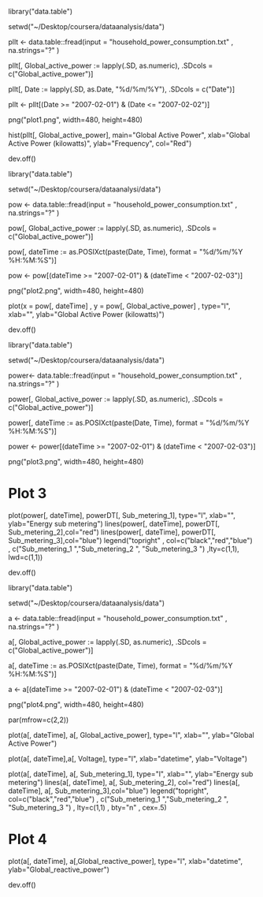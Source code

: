 library("data.table")

setwd("~/Desktop/coursera/dataanalysis/data")

pllt <- data.table::fread(input = "household_power_consumption.txt"
                             , na.strings="?"
                             )

pllt[, Global_active_power := lapply(.SD, as.numeric), .SDcols = c("Global_active_power")]

pllt[, Date := lapply(.SD, as.Date, "%d/%m/%Y"), .SDcols = c("Date")]

pllt <- pllt[(Date >= "2007-02-01") & (Date <= "2007-02-02")]

png("plot1.png", width=480, height=480)

hist(pllt[, Global_active_power], main="Global Active Power", 
     xlab="Global Active Power (kilowatts)", ylab="Frequency", col="Red")

dev.off()


library("data.table")

setwd("~/Desktop/coursera/dataanalysi/data")

pow <- data.table::fread(input = "household_power_consumption.txt"
                             , na.strings="?"
)

pow[, Global_active_power := lapply(.SD, as.numeric), .SDcols = c("Global_active_power")]

pow[, dateTime := as.POSIXct(paste(Date, Time), format = "%d/%m/%Y %H:%M:%S")]

pow <- pow[(dateTime >= "2007-02-01") & (dateTime < "2007-02-03")]

png("plot2.png", width=480, height=480)

plot(x = pow[, dateTime]
     , y = pow[, Global_active_power]
     , type="l", xlab="", ylab="Global Active Power (kilowatts)")

dev.off()


library("data.table")

setwd("~/Desktop/coursera/dataanalysis/data")

power<- data.table::fread(input = "household_power_consumption.txt"
                             , na.strings="?"
)

power[, Global_active_power := lapply(.SD, as.numeric), .SDcols = c("Global_active_power")]

power[, dateTime := as.POSIXct(paste(Date, Time), format = "%d/%m/%Y %H:%M:%S")]

power <- power[(dateTime >= "2007-02-01") & (dateTime < "2007-02-03")]

png("plot3.png", width=480, height=480)

# Plot 3
plot(power[, dateTime], powerDT[, Sub_metering_1], type="l", xlab="", ylab="Energy sub metering")
lines(power[, dateTime], powerDT[, Sub_metering_2],col="red")
lines(power[, dateTime], powerDT[, Sub_metering_3],col="blue")
legend("topright"
       , col=c("black","red","blue")
       , c("Sub_metering_1  ","Sub_metering_2  ", "Sub_metering_3  ")
       ,lty=c(1,1), lwd=c(1,1))

dev.off()

library("data.table")

setwd("~/Desktop/coursera/dataanalysis/data")


a <- data.table::fread(input = "household_power_consumption.txt"
                             , na.strings="?"
)


a[, Global_active_power := lapply(.SD, as.numeric), .SDcols = c("Global_active_power")]

a[, dateTime := as.POSIXct(paste(Date, Time), format = "%d/%m/%Y %H:%M:%S")]

a <- a[(dateTime >= "2007-02-01") & (dateTime < "2007-02-03")]

png("plot4.png", width=480, height=480)

par(mfrow=c(2,2))

plot(a[, dateTime], a[, Global_active_power], type="l", xlab="", ylab="Global Active Power")

plot(a[, dateTime],a[, Voltage], type="l", xlab="datetime", ylab="Voltage")

plot(a[, dateTime], a[, Sub_metering_1], type="l", xlab="", ylab="Energy sub metering")
lines(a[, dateTime], a[, Sub_metering_2], col="red")
lines(a[, dateTime], a[, Sub_metering_3],col="blue")
legend("topright", col=c("black","red","blue")
       , c("Sub_metering_1  ","Sub_metering_2  ", "Sub_metering_3  ")
       , lty=c(1,1)
       , bty="n"
       , cex=.5) 

# Plot 4
plot(a[, dateTime], a[,Global_reactive_power], type="l", xlab="datetime", ylab="Global_reactive_power")

dev.off()
